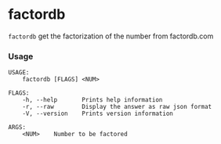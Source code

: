 # factordb

`factordb` get the factorization of the number from factordb.com

### Usage

    USAGE:
        factordb [FLAGS] <NUM>

    FLAGS:
        -h, --help       Prints help information
        -r, --raw        Display the answer as raw json format
        -V, --version    Prints version information

    ARGS:
        <NUM>    Number to be factored
